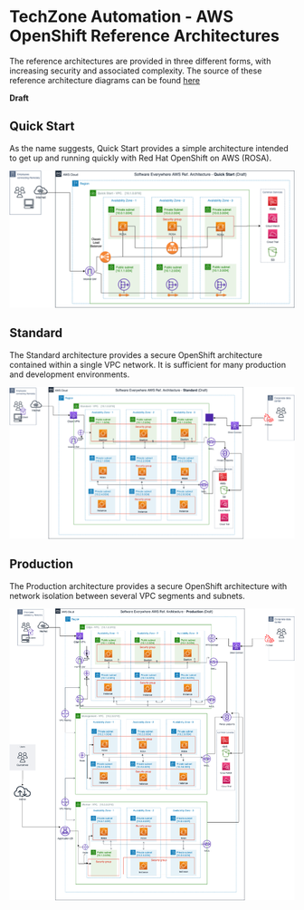 # TechZone Automation - AWS OpenShift Reference Architectures

The reference architectures are provided in three different forms, with increasing security and associated complexity. The source of these reference architecture diagrams can be found [here](https://github.com/cloud-native-toolkit/automation-solutions/blob/main/architectures/aws-cloud-architecture-0.7.drawio)

**Draft**

## Quick Start

As the name suggests, Quick Start provides a simple architecture intended to get up and running quickly with Red Hat OpenShift on AWS (ROSA).

![Quick Start](aws-cloud-architecture-quickstart.png)

## Standard

The Standard architecture provides a secure OpenShift architecture contained within a single VPC network. It is sufficient for many production and development environments.

![Standard](aws-cloud-architecture-standard.png)

## Production

The Production architecture provides a secure OpenShift architecture with network isolation between several VPC segments and subnets.

![Production](aws-cloud-architecture-production.png)

